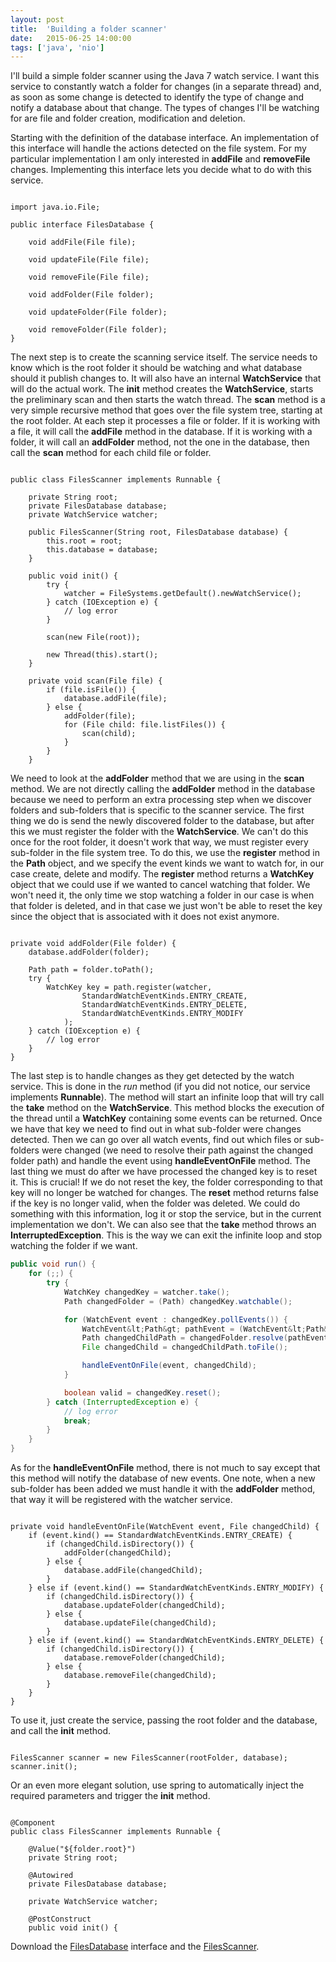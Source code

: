 ```yaml
---
layout: post
title:  'Building a folder scanner'
date:   2015-06-25 14:00:00
tags: ['java', 'nio']
---
```

I'll build a simple folder scanner using the Java 7 watch service. I want this service to constantly watch a folder for changes (in a separate thread) and, as soon as some change is detected to identify the type of change and notify a database about that change. The types of changes I'll be watching for are file and folder creation, modification and deletion.

Starting with the definition of the database interface. An implementation of this interface will handle the actions detected on the file system. For my particular implementation I am only interested in **addFile** and **removeFile** changes. Implementing this interface lets you decide what to do with this service.

<pre><code class="java">
import java.io.File;

public interface FilesDatabase {

    void addFile(File file);

    void updateFile(File file);

    void removeFile(File file);

    void addFolder(File folder);

    void updateFolder(File folder);

    void removeFolder(File folder);
}
</code></pre>

The next step is to create the scanning service itself. The service needs to know which is the root folder it should be watching and what database should it publish changes to. It will also have an internal **WatchService** that will do the actual work. The **init** method creates the **WatchService**, starts the preliminary scan and then starts the watch thread. The **scan** method is a very simple recursive method that goes over the file system tree, starting at the root folder. At each step it processes a file or folder. If it is working with a file, it will call the **addFile** method in the database. If it is working with a folder, it will call an **addFolder** method, not the one in the database, then call the **scan** method for each child file or folder.

<pre><code class="java">
public class FilesScanner implements Runnable {

	private String root;
	private FilesDatabase database;
	private WatchService watcher;

	public FilesScanner(String root, FilesDatabase database) {
		this.root = root;
		this.database = database;
	}

	public void init() {
        try {
            watcher = FileSystems.getDefault().newWatchService();
        } catch (IOException e) {
            // log error
        }

        scan(new File(root));

        new Thread(this).start();
    }

    private void scan(File file) {
        if (file.isFile()) {
            database.addFile(file);
        } else {
            addFolder(file);
            for (File child: file.listFiles()) {
                scan(child);
            }
        }
    }
</code></pre>

We need to look at the **addFolder** method that we are using in the **scan** method. We are not directly calling the **addFolder** method in the database because we need to perform an extra processing step when we discover folders and sub-folders that is specific to the scanner service. The first thing we do is send the newly discovered folder to the database, but after this we must register the folder with the **WatchService**. We can't do this once for the root folder, it doesn't work that way, we must register every sub-folder in the file system tree. To do this, we use the **register** method in the **Path** object, and we specify the event kinds we want to watch for, in our case create, delete and modify. The **register** method returns a **WatchKey** object that we could use if we wanted to cancel watching that folder. We won't need it, the only time we stop watching a folder in our case is when that folder is deleted, and in that case we just won't be able to reset the key since the object that is associated with it does not exist anymore.

<pre><code class="java">
private void addFolder(File folder) {
	database.addFolder(folder);

    Path path = folder.toPath();
    try {
		WatchKey key = path.register(watcher,
				StandardWatchEventKinds.ENTRY_CREATE,
            	StandardWatchEventKinds.ENTRY_DELETE,
            	StandardWatchEventKinds.ENTRY_MODIFY
            );
	} catch (IOException e) {
    	// log error
	}
}
</code></pre>

The last step is to handle changes as they get detected by the watch service. This is done in the *run* method (if you did not notice, our service implements **Runnable**). The method will start an infinite loop that will try call the **take** method on the **WatchService**. This method blocks the execution of the thread until a **WatchKey** containing some events can be returned. Once we have that key we need to find out in what sub-folder were changes detected. Then we can go over all watch events, find out which files or sub-folders were changed (we need to resolve their path against the changed folder path) and handle the event using **handleEventOnFile** method. The last thing we must do after we have processed the changed key is to reset it. This is crucial! If we do not reset the key, the folder corresponding to that key will no longer be watched for changes. The **reset** method returns false if the key is no longer valid, when the folder was deleted. We could do something with this information, log it or stop the service, but in the current implementation we don't. We can also see that the **take** method throws an **InterruptedException**. This is the way we can exit the infinite loop and stop watching the folder if we want.

~~~ java
public void run() {
    for (;;) {
        try {
            WatchKey changedKey = watcher.take();
            Path changedFolder = (Path) changedKey.watchable();

            for (WatchEvent event : changedKey.pollEvents()) {
                WatchEvent&lt;Path&gt; pathEvent = (WatchEvent&lt;Path&gt;) event;
                Path changedChildPath = changedFolder.resolve(pathEvent.context());
                File changedChild = changedChildPath.toFile();

                handleEventOnFile(event, changedChild);
            }

            boolean valid = changedKey.reset();
        } catch (InterruptedException e) {
            // log error
            break;
        }
    }
}
~~~

As for the **handleEventOnFile** method, there is not much to say except that this method will notify the database of new events. One note, when a new sub-folder has been added we must handle it with the **addFolder** method, that way it will be registered with the watcher service.

<pre><code class="java">
private void handleEventOnFile(WatchEvent event, File changedChild) {
	if (event.kind() == StandardWatchEventKinds.ENTRY_CREATE) {
    	if (changedChild.isDirectory()) {
        	addFolder(changedChild);
        } else {
        	database.addFile(changedChild);
        }
    } else if (event.kind() == StandardWatchEventKinds.ENTRY_MODIFY) {
        if (changedChild.isDirectory()) {
            database.updateFolder(changedChild);
        } else {
            database.updateFile(changedChild);
        }
    } else if (event.kind() == StandardWatchEventKinds.ENTRY_DELETE) {
        if (changedChild.isDirectory()) {
            database.removeFolder(changedChild);
        } else {
            database.removeFile(changedChild);
        }
    }
}
</code></pre>

To use it, just create the service, passing the root folder and the database, and call the **init** method.

<pre><code class="java">
FilesScanner scanner = new FilesScanner(rootFolder, database);
scanner.init();
</code></pre>

Or an even more elegant solution, use spring to automatically inject the required parameters and trigger the **init** method.

<pre><code class="java">
@Component
public class FilesScanner implements Runnable {

    @Value("${folder.root}")
    private String root;

    @Autowired
    private FilesDatabase database;

    private WatchService watcher;

    @PostConstruct
    public void init() {
</code></pre>

Download the [FilesDatabase](/assets/2015.06/FilesDatabase.java) interface and the [FilesScanner](/assets/2015.06/FilesScanner.java).
